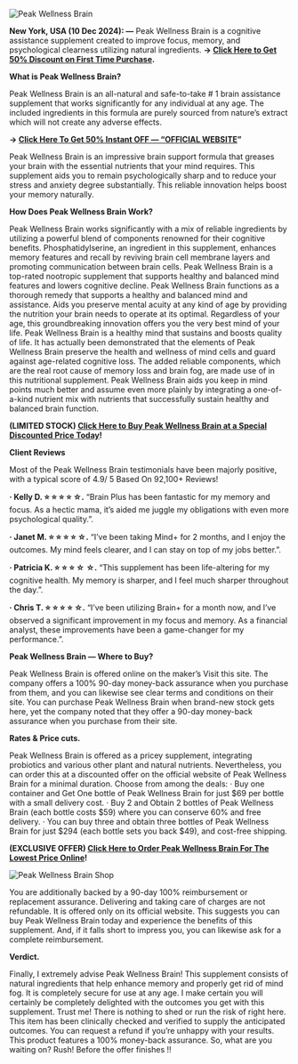 ![Peak Wellness Brain](https://github.com/user-attachments/assets/90a0aa04-ff99-46ae-85e8-f6bafb5f2f40)


**New York, USA (10 Dec 2024): —** Peak Wellness Brain is a cognitive assistance supplement created to improve focus, memory, and psychological clearness utilizing natural ingredients. **→ [Click Here to Get 50% Discount on First Time Purchase](https://supplementcarts.com/peak-wellness-brain-official/).**



**What is Peak Wellness Brain?**

Peak Wellness Brain is an all-natural and safe-to-take # 1 brain assistance supplement that works significantly for any individual at any age. The included ingredients in this formula are purely sourced from nature’s extract which will not create any adverse effects.


**→ [Click Here To Get 50% Instant OFF — “OFFICIAL WEBSITE](https://supplementcarts.com/peak-wellness-brain-official/)”**


Peak Wellness Brain is an impressive brain support formula that greases your brain with the essential nutrients that your mind requires. This supplement aids you to remain psychologically sharp and to reduce your stress and anxiety degree substantially. This reliable innovation helps boost your memory naturally.


**How Does Peak Wellness Brain Work?**

Peak Wellness Brain works significantly with a mix of reliable ingredients by utilizing a powerful blend of components renowned for their cognitive benefits. Phosphatidylserine, an ingredient in this supplement, enhances memory features and recall by reviving brain cell membrane layers and promoting communication between brain cells.
Peak Wellness Brain is a top-rated nootropic supplement that supports healthy and balanced mind features and lowers cognitive decline. Peak Wellness Brain functions as a thorough remedy that supports a healthy and balanced mind and assistance. Aids you preserve mental acuity at any kind of age by providing the nutrition your brain needs to operate at its optimal.
Regardless of your age, this groundbreaking innovation offers you the very best mind of your life. Peak Wellness Brain is a healthy mind that sustains and boosts quality of life. It has actually been demonstrated that the elements of Peak Wellness Brain preserve the health and wellness of mind cells and guard against age-related cognitive loss.
The added reliable components, which are the real root cause of memory loss and brain fog, are made use of in this nutritional supplement. Peak Wellness Brain aids you keep in mind points much better and assume even more plainly by integrating a one-of-a-kind nutrient mix with nutrients that successfully sustain healthy and balanced brain function.


**(LIMITED STOCK) [Click Here to Buy Peak Wellness Brain at a Special Discounted Price Today](https://supplementcarts.com/peak-wellness-brain-official/)!**



**Client Reviews**

Most of the Peak Wellness Brain testimonials have been majorly positive, with a typical score of 4.9/ 5 Based On 92,100+ Reviews!

**· Kelly D. ⭐ ⭐ ⭐ ⭐ ☆.**
“Brain Plus has been fantastic for my memory and focus. As a hectic mama, it’s aided me juggle my obligations with even more psychological quality.”.

**· Janet M. ⭐ ⭐ ⭐ ⭐ ☆.**
“I’ve been taking Mind+ for 2 months, and I enjoy the outcomes. My mind feels clearer, and I can stay on top of my jobs better.”.

**· Patricia K. ⭐ ⭐ ⭐ ☆ ☆.**
“This supplement has been life-altering for my cognitive health. My memory is sharper, and I feel much sharper throughout the day.”.

**· Chris T. ⭐ ⭐ ⭐ ⭐ ☆.**
“I’ve been utilizing Brain+ for a month now, and I’ve observed a significant improvement in my focus and memory. As a financial analyst, these improvements have been a game-changer for my performance.”.


**Peak Wellness Brain — Where to Buy?**

Peak Wellness Brain is offered online on the maker’s Visit this site. The company offers a 100% 90-day money-back assurance when you purchase from them, and you can likewise see clear terms and conditions on their site. You can purchase Peak Wellness Brain when brand-new stock gets here, yet the company noted that they offer a 90-day money-back assurance when you purchase from their site.


**Rates & Price cuts.**

Peak Wellness Brain is offered as a pricey supplement, integrating probiotics and various other plant and natural nutrients. Nevertheless, you can order this at a discounted offer on the official website of Peak Wellness Brain for a minimal duration. Choose from among the deals:
· Buy one container and Get One bottle of Peak Wellness Brain for just $69 per bottle with a small delivery cost.
· Buy 2 and Obtain 2 bottles of Peak Wellness Brain (each bottle costs $59) where you can conserve 60% and free delivery.
· You can buy three and obtain three bottles of Peak Wellness Brain for just $294 (each bottle sets you back $49), and cost-free shipping.

**(EXCLUSIVE OFFER) [Click Here to Order Peak Wellness Brain For The Lowest Price Online](https://supplementcarts.com/peak-wellness-brain-official/)!**

![Peak Wellness Brain Shop](https://github.com/user-attachments/assets/fe8ca57e-3de3-49a9-a03f-65f6c9d919f0)


You are additionally backed by a 90-day 100% reimbursement or replacement assurance. Delivering and taking care of charges are not refundable. It is offered only on its official website.
This suggests you can buy Peak Wellness Brain today and experience the benefits of this supplement. And, if it falls short to impress you, you can likewise ask for a complete reimbursement.


**Verdict.**

Finally, I extremely advise Peak Wellness Brain! This supplement consists of natural ingredients that help enhance memory and properly get rid of mind fog. It is completely secure for use at any age. I make certain you will certainly be completely delighted with the outcomes you get with this supplement. Trust me! There is nothing to shed or run the risk of right here.
This item has been clinically checked and verified to supply the anticipated outcomes. You can request a refund if you’re unhappy with your results. This product features a 100% money-back assurance. So, what are you waiting on? Rush! Before the offer finishes !!
